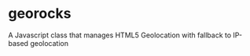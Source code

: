 georocks
========

A Javascript class that manages HTML5 Geolocation with fallback to IP-based geolocation
